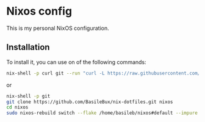# Nixos config

This is my personal NixOS configuration.

## Installation

To install it, you can use on of the following commands:

```bash
nix-shell -p curl git --run "curl -L https://raw.githubusercontent.com/BasileBux/nix-dotfiles/refs/heads/main/install.sh | sh"
```

or

```bash
nix-shell -p git
git clone https://github.com/BasileBux/nix-dotfiles.git nixos
cd nixos
sudo nixos-rebuild switch --flake /home/basileb/nixos#default --impure
```
